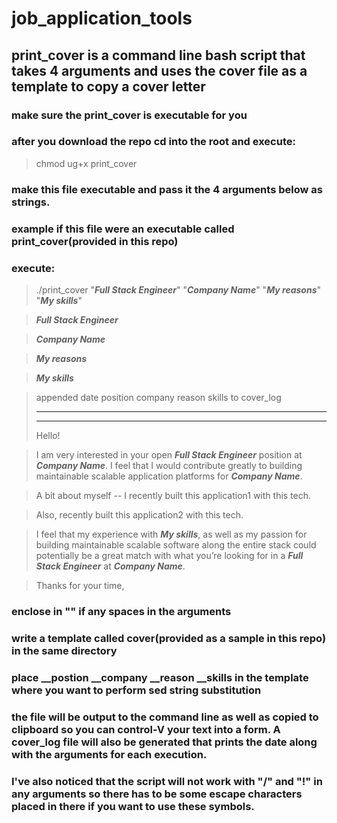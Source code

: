 # job_application_tools

## print_cover is a command line bash script that takes 4 arguments and uses the cover file as a template to copy a cover letter

### make sure the print_cover is executable for you
### after you download the repo cd into the root and execute:
> chmod ug+x print_cover

### make this file executable and pass it the 4 arguments below as strings.
### example if this file were an executable called print_cover(provided in this repo)
### execute:
>  ./print_cover "***Full Stack Engineer***" "***Company Name***" "***My reasons***" "***My skills***"

>  ***Full Stack Engineer***

>  ***Company Name***

>  ***My reasons***

>  ***My skills***


>  appended date position company reason skills to cover_log
>  ******************************************************************
>  ******************************************************************
>  Hello!

>  I am very interested in your open ***Full Stack Engineer*** position at ***Company Name***.  I feel that I would contribute greatly to building maintainable scalable application platforms for ***Company Name***.

>  A bit about myself --  I recently built this application1 with this tech.

>  Also, recently built this application2 with this tech.

>  I feel that my experience with ***My skills***, as well as my passion for building maintainable scalable software along the entire stack could potentially be a great match with what you’re looking for in a ***Full Stack Engineer*** at ***Company Name***.


>  Thanks for your time,


### enclose in "" if any spaces in the arguments
### write a template called cover(provided as a sample in this repo) in the same directory
### place __postion __company __reason __skills in the template where you want to perform sed string substitution
### the file will be output to the command line as well as copied to clipboard so you can control-V your text into a form. A cover_log file will also be generated that prints the date along with the arguments for each execution.

### I've also noticed that the script will not work with "/" and "!" in any arguments so there has to be some escape characters placed in there if you want to use these symbols.

